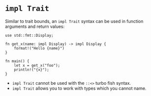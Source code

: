 # `impl Trait`

Similar to trait bounds, an `impl Trait` syntax can be used in function
arguments and return values:

```rust,editable
use std::fmt::Display;

fn get_x(name: impl Display) -> impl Display {
    format!("Hello {name}")
}

fn main() {
    let x = get_x("foo");
    println!("{x}");
}
```

- `impl Trait` cannot be used with the `::<>` turbo fish syntax.
- `impl Trait` allows you to work with types which you cannot name.
